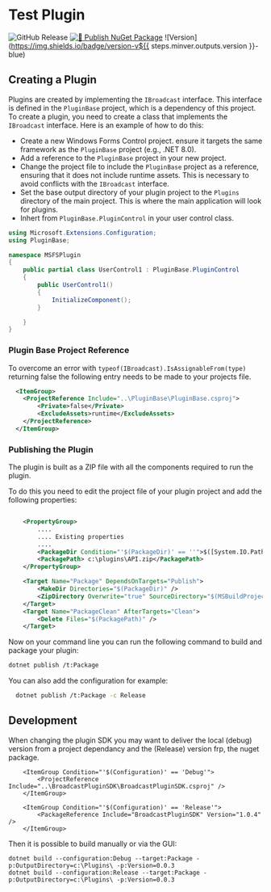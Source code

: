 ﻿# Test Plugin

![GitHub Release](https://img.shields.io/github/v/release/SteveFawcett/BroadcastPluginSDK?label=GitHub)
[![🚀 Publish NuGet Package](https://github.com/SteveFawcett/BroadcastPluginSDK/actions/workflows/publish.yml/badge.svg?branch=master)](https://github.com/SteveFawcett/BroadcastPluginSDK/actions/workflows/publish.yml)
![Version](https://img.shields.io/badge/version-v${{ steps.minver.outputs.version }}-blue)


## Creating a Plugin
Plugins are created by implementing the `IBroadcast` interface. This interface is defined in the `PluginBase` project, which is a dependency of this project.
To create a plugin, you need to create a class that implements the `IBroadcast` interface. Here is an example of how to do this:

- Create a new Windows Forms Control project. ensure it targets the same framework as the `PluginBase` project (e.g., .NET 8.0).
- Add a reference to the `PluginBase` project in your new project.
- Change the project file to include the `PluginBase` project as a reference, ensuring that it does not include runtime assets. This is necessary to avoid conflicts with the `IBroadcast` interface.
- Set the base output directory of your plugin project to the `Plugins` directory of the main project. This is where the main application will look for plugins.
- Inhert from `PluginBase.PluginControl` in your user control class.

```csharp
using Microsoft.Extensions.Configuration;
using PluginBase;

namespace MSFSPlugin
{
    public partial class UserControl1 : PluginBase.PluginControl
    {
        public UserControl1()
        {
            InitializeComponent();
        }

    }
}
```

### Plugin Base Project Reference
To overcome an error with ```typeof(IBroadcast).IsAssignableFrom(type)``` 
returning false the following entry needs to be made to your projects file.
```xml
  <ItemGroup>
    <ProjectReference Include="..\PluginBase\PluginBase.csproj">
        <Private>false</Private>
	    <ExcludeAssets>runtime</ExcludeAssets>
    </ProjectReference>
  </ItemGroup>
```

### Publishing the Plugin
The plugin is built as a ZIP file with all the components required to run the plugin.

To do this you need to edit the project file of your plugin project and add the following properties:
```xml

    <PropertyGroup>
        ....
        .... Existing properties
        ....
        <PackageDir Condition="'$(PackageDir)' == ''">$([System.IO.Path]::Combine($(OutputPath),'package'))/</PackageDir>
	    <PackagePath> c:\plugins\API.zip</PackagePath>
    </PropertyGroup>

	<Target Name="Package" DependsOnTargets="Publish">
		<MakeDir Directories="$(PackageDir)" />
		<ZipDirectory Overwrite="true" SourceDirectory="$(MSBuildProjectDirectory)/$(PublishDir)" DestinationFile="$(PackagePath)" />
	</Target>
	<Target Name="PackageClean" AfterTargets="Clean">
		<Delete Files="$(PackagePath)" />
	</Target>
  ```
  Now on your command line you can run the following command to build and package your plugin:
  ```bash
  dotnet publish /t:Package
  ```
  You can also add the configuration for example:
  ```bash 
    dotnet publish /t:Package -c Release
  ```

## Development

When changing the plugin SDK you may want to deliver the local (debug) version from a project dependancy and the (Release) version frp, the nuget package.

```
	<ItemGroup Condition="'$(Configuration)' == 'Debug'">
		<ProjectReference Include="..\BroadcastPluginSDK\BroadcastPluginSDK.csproj" />
	</ItemGroup>

	<ItemGroup Condition="'$(Configuration)' == 'Release'">
		<PackageReference Include="BroadcastPluginSDK" Version="1.0.4" />
	</ItemGroup>
 ```

 Then it is possible to build manually or via the GUI:

 ```
 dotnet build --configuration:Debug --target:Package -p:OutputDirectory=c:\Plugins\ -p:Version=0.0.3
 dotnet build --configuration:Release --target:Package -p:OutputDirectory=c:\Plugins\ -p:Version=0.0.3
 ```
